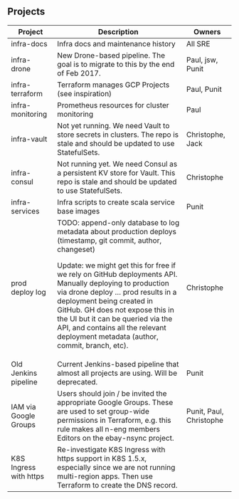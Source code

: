 ## Projects

Project | Description | Owners
------- | ----------- | ------
infra-docs | Infra docs and maintenance history | All SRE
infra-drone | New Drone-based pipeline. The goal is to migrate to this by the end of Feb 2017.|Paul, jsw, Punit
infra-terraform|Terraform manages GCP Projects (see inspiration)|Paul, Punit
infra-monitoring|Prometheus resources for cluster monitoring|Paul
infra-vault|Not yet running. We need Vault to store secrets in clusters. The repo is stale and should be updated to use StatefulSets.|Christophe, Jack
infra-consul|Not running yet. We need Consul as a persistent KV store for Vault. This repo is stale and should be updated to use StatefulSets.|Christophe
infra-services|Infra scripts to create scala service base images|Punit
prod deploy log|TODO: append-only database to log metadata about production deploys (timestamp, git commit, author, changeset) <p>Update: we might get this for free if we rely on GitHub deployments API. Manually deploying to production via drone deploy … prod results in a deployment being created in GitHub. GH does not expose this in the UI but it can be queried via the API, and contains all the relevant deployment metadata (author, commit, branch, etc).|Christophe
Old Jenkins pipeline|Current Jenkins-based pipeline that almost all projects are using. Will be deprecated.|Punit
IAM via Google Groups|Users should join / be invited the appropriate Google Groups. These are used to set group-wide permissions in Terraform, e.g. this rule makes all n-eng members Editors on the ebay-nsync project.|Punit, Paul, Christophe
K8S Ingress with https|Re-investigate K8S Ingress with https support in K8S 1.5.x, especially since we are not running multi-region apps. Then use Terraform to create the DNS record.

